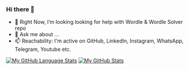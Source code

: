 ### Hi there 👋

- 👯 Right Now, I’m looking looking for help with Wordle & Wordle Solver repo
- 💬 Ask me about ...
- 📫 Reachability: I'm active on GitHub, LinkedIn, Instagram, WhatsApp, Telegram, Youtube etc.


[![My GitHub Language Stats](https://github-readme-stats.vercel.app/api/top-langs/?username=mukuldeep&langs_count=12&theme=tokyonight&hide=Jupyter%20Notebook,HTML,css)]()
[![My GitHub Stats](https://github-readme-stats.vercel.app/api/?username=mukuldeep&count_private=true&theme=tokyonight&showicons=true&layout=compact)]()


<!--
**mukuldeep/mukuldeep** is a ✨ _special_ ✨ repository because its `README.md` (this file) appears on your GitHub profile.

Here are some ideas to get you started:

- 🔭 I’m currently working on ...
- 🌱 I’m currently learning ...
- 👯 I’m looking to collaborate on ...
- 🤔 I’m looking for help with ...
- 💬 Ask me about ...
- 📫 How to reach me: ...
- 😄 Pronouns: ...
- ⚡ Fun fact: ...
-->
